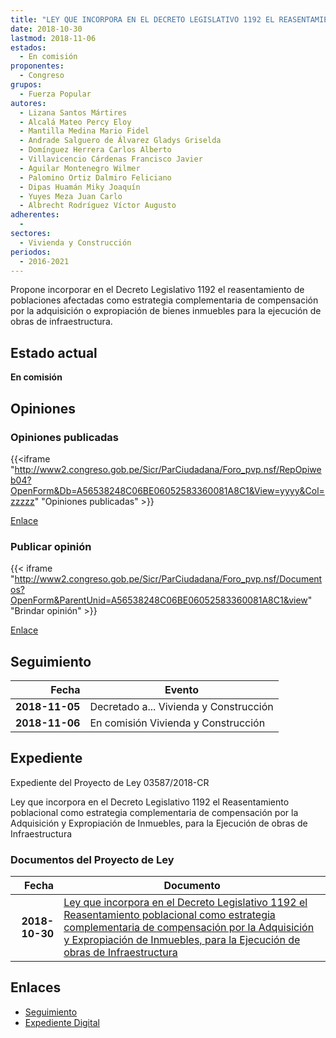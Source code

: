 ```yaml
---
title: "LEY QUE INCORPORA EN EL DECRETO LEGISLATIVO 1192 EL REASENTAMIENTO POBLACIONAL COMO ESTRATEGIA COMPLEMENTARIA DE COMPENSACIÓN POR LA ADQUISICIÓN Y EXPROPIACIÓN DE INMUEBLES PARA LA EJECUCIÓN DE OBRAS DE INFRAESTRUCTURA"
date: 2018-10-30
lastmod: 2018-11-06
estados: 
  - En comisión
proponentes: 
  - Congreso
grupos: 
  - Fuerza Popular
autores: 
  - Lizana Santos Mártires
  - Alcalá Mateo Percy Eloy
  - Mantilla Medina Mario Fidel
  - Andrade Salguero de Álvarez Gladys Griselda
  - Domínguez Herrera Carlos Alberto
  - Villavicencio Cárdenas Francisco Javier
  - Aguilar Montenegro Wilmer
  - Palomino Ortiz Dalmiro Feliciano
  - Dipas Huamán Miky Joaquín
  - Yuyes Meza Juan Carlo
  - Albrecht Rodríguez Víctor Augusto
adherentes: 
  - 
sectores: 
  - Vivienda y Construcción
periodos: 
  - 2016-2021
---
```


Propone incorporar en el Decreto Legislativo 1192 el reasentamiento de poblaciones afectadas como estrategia complementaria de compensación por la adquisición o expropiación de bienes inmuebles para la ejecución de obras de infraestructura.


## Estado actual

**En comisión**

## Opiniones

### Opiniones publicadas

{{<iframe "http://www2.congreso.gob.pe/Sicr/ParCiudadana/Foro_pvp.nsf/RepOpiweb04?OpenForm&Db=A56538248C06BE06052583360081A8C1&View=yyyy&Col=zzzzz" "Opiniones publicadas" >}}

[Enlace](http://www2.congreso.gob.pe/Sicr/ParCiudadana/Foro_pvp.nsf/RepOpiweb04?OpenForm&Db=A56538248C06BE06052583360081A8C1&View=yyyy&Col=zzzzz)
### Publicar opinión

{{< iframe "http://www2.congreso.gob.pe/Sicr/ParCiudadana/Foro_pvp.nsf/Documentos?OpenForm&ParentUnid=A56538248C06BE06052583360081A8C1&view" "Brindar opinión" >}}

[Enlace](http://www2.congreso.gob.pe/Sicr/ParCiudadana/Foro_pvp.nsf/Documentos?OpenForm&ParentUnid=A56538248C06BE06052583360081A8C1&view)

## Seguimiento

| Fecha | Evento |
|------:|--------|
| **2018-11-05** | Decretado a... Vivienda y Construcción|
| **2018-11-06** | En comisión Vivienda y Construcción|


## Expediente

Expediente del Proyecto de Ley 03587/2018-CR

Ley que incorpora en el Decreto Legislativo 1192 el Reasentamiento poblacional como estrategia complementaria de compensación por la Adquisición y Expropiación de Inmuebles, para la Ejecución de obras de Infraestructura


### Documentos del Proyecto de Ley

| Fecha | Documento |
|------:|--------|
| **2018-10-30** | [Ley que incorpora en el Decreto Legislativo 1192 el Reasentamiento poblacional como estrategia complementaria de compensación por la Adquisición y Expropiación de Inmuebles, para la Ejecución de obras de Infraestructura](http://www.leyes.congreso.gob.pe/Documentos/2016_2021/Proyectos_de_Ley_y_de_Resoluciones_Legislativas/PL0358720181030.PDF) |

## Enlaces 

- [Seguimiento](http://www2.congreso.gob.pe/Sicr/TraDocEstProc/CLProLey2016.nsf/f7fff46988ca05b1052578e100829cc7/e332222a72b7d8690525833700008cd3?OpenDocument)
- [Expediente Digital](http://www2.congreso.gob.pe/Sicr/TraDocEstProc/CLProLey2016.nsf/f7fff46988ca05b1052578e100829cc7/e332222a72b7d8690525833700008cd3?OpenDocument&Click=05257FB7005EB655.eb71d0cf91d8294e05256cdf006b5706/$Body/0.1C6C)
